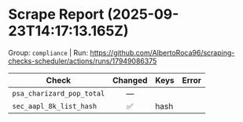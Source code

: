 # Scrape Report (2025-09-23T14:17:13.165Z)

Group: `compliance`  |  Run: https://github.com/AlbertoRoca96/scraping-checks-scheduler/actions/runs/17949086375

| Check | Changed | Keys | Error |
|---|:---:|:--|:--|
| `psa_charizard_pop_total` | — |  |  |
| `sec_aapl_8k_list_hash` | ✅ | hash |  |
